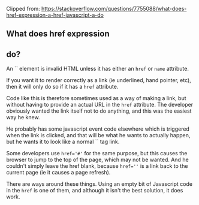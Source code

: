 Clipped from: https://stackoverflow.com/questions/7755088/what-does-href-expression-a-href-javascript-a-do



## What does href expression 

## <a href="javascript:;"></a> 

## do?



An `` element is invalid HTML unless it has either an `href` or `name` attribute. 

If you want it to render correctly as a link (ie underlined, hand pointer, etc), then it will only do so if it has a `href` attribute.

Code like this is therefore sometimes used as a way of making a link, but without having to provide an actual URL in the `href` attribute. The developer obviously wanted the link itself not to do anything, and this was the easiest way he knew.

He probably has some javascript event code elsewhere which is triggered when the link is clicked, and that will be what he wants to actually happen, but he wants it to look like a normal `` tag link.

Some developers use `href='#'` for the same purpose, but this causes the browser to jump to the top of the page, which may not be wanted. And he couldn't simply leave the href blank, because `href=''` is a link back to the current page (ie it causes a page refresh).

There are ways around these things. Using an empty bit of Javascript code in the `href` is one of them, and although it isn't the best solution, it does work.